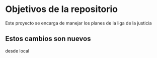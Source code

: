 # Objetivos de la repositorio

Este proyecto se encarga de manejar los planes de la liga de la justicia


## Estos cambios son nuevos

desde local
